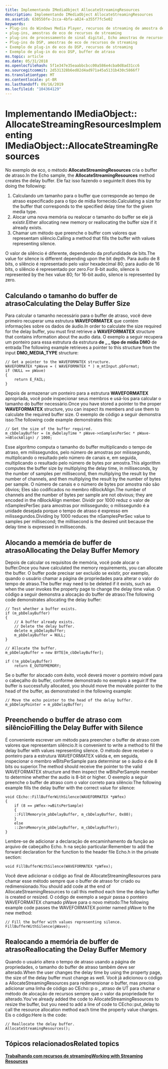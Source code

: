 ```yaml
---
title: Implementando IMediaObject AllocateStreamingResources
description: Implementando IMediaObject AllocateStreamingResources
ms.assetid: 630550fe-2cca-4bfa-a824-a355f7fc5e02
keywords:
- Plug-ins do Windows Media Player, recursos de streaming de amostra de eco
- plug-ins, amostras de eco de recursos de streaming
- plug-ins de processamento de sinal digital, Echo amostras de recursos de streaming
- Plug-ins do DSP, amostras de eco de recursos de streaming
- Exemplo de plug-in de eco do DSP, recursos de streaming
- Exemplo de plug-in do eco DSP, buffer de atraso
ms.topic: article
ms.date: 05/31/2018
ms.openlocfilehash: 5f1e347e35eaabbcbcc00a586e4cba0d8ad31cc6
ms.sourcegitcommit: 2d531328b6ed82d4ad971a45a5131b430c5866f7
ms.translationtype: MT
ms.contentlocale: pt-BR
ms.lasthandoff: 09/16/2019
ms.locfileid: "104364129"
---
```

# <a name="implementing-imediaobjectallocatestreamingresources"></a><span data-ttu-id="07ba7-109">Implementando IMediaObject:: AllocateStreamingResources</span><span class="sxs-lookup"><span data-stu-id="07ba7-109">Implementing IMediaObject::AllocateStreamingResources</span></span>

<span data-ttu-id="07ba7-110">No exemplo de eco, o método **AllocateStreamingResources** cria o buffer de atraso.</span><span class="sxs-lookup"><span data-stu-id="07ba7-110">In the Echo sample, the **AllocateStreamingResources** method creates the delay buffer.</span></span> <span data-ttu-id="07ba7-111">Ele faz isso fazendo o seguinte:</span><span class="sxs-lookup"><span data-stu-id="07ba7-111">It does this by doing the following:</span></span>

1.  <span data-ttu-id="07ba7-112">Calculando um tamanho para o buffer que corresponde ao tempo de atraso especificado para o tipo de mídia fornecido.</span><span class="sxs-lookup"><span data-stu-id="07ba7-112">Calculating a size for the buffer that corresponds to the specified delay time for the given media type.</span></span>
2.  <span data-ttu-id="07ba7-113">Alocar uma nova memória ou realocar o tamanho do buffer se ele já existir.</span><span class="sxs-lookup"><span data-stu-id="07ba7-113">Either allocating new memory or reallocating the buffer size if it already exists.</span></span>
3.  <span data-ttu-id="07ba7-114">Chamar um método que preenche o buffer com valores que representam silêncio.</span><span class="sxs-lookup"><span data-stu-id="07ba7-114">Calling a method that fills the buffer with values representing silence.</span></span>

<span data-ttu-id="07ba7-115">O valor de silêncio é diferente, dependendo da profundidade de bits.</span><span class="sxs-lookup"><span data-stu-id="07ba7-115">The value for silence is different depending upon the bit depth.</span></span> <span data-ttu-id="07ba7-116">Para áudio de 8 bits, o silêncio é representado pelo valor hexadecimal 80; para áudio de 16 bits, o silêncio é representado por zero.</span><span class="sxs-lookup"><span data-stu-id="07ba7-116">For 8-bit audio, silence is represented by the hex value 80; for 16-bit audio, silence is represented by zero.</span></span>

## <a name="calculating-the-delay-buffer-size"></a><span data-ttu-id="07ba7-117">Calculando o tamanho do buffer de atraso</span><span class="sxs-lookup"><span data-stu-id="07ba7-117">Calculating the Delay Buffer Size</span></span>

<span data-ttu-id="07ba7-118">Para calcular o tamanho necessário para o buffer de atraso, você deve primeiro recuperar uma estrutura **WAVEFORMATEX** que contém informações sobre os dados de áudio.</span><span class="sxs-lookup"><span data-stu-id="07ba7-118">In order to calculate the size required for the delay buffer, you must first retrieve a **WAVEFORMATEX** structure that contains information about the audio data.</span></span> <span data-ttu-id="07ba7-119">O exemplo a seguir recupera um ponteiro para essa estrutura da estrutura **de \_ \_ tipo de mídia DMO** de entrada:</span><span class="sxs-lookup"><span data-stu-id="07ba7-119">The following example retrieves a pointer to this structure from the input **DMO\_MEDIA\_TYPE** structure:</span></span>


```
// Get a pointer to the WAVEFORMATEX structure.
WAVEFORMATEX *pWave = ( WAVEFORMATEX * ) m_mtInput.pbFormat;
if (NULL == pWave)
{
    return E_FAIL;
}
```



<span data-ttu-id="07ba7-120">Depois de armazenar um ponteiro para a estrutura **WAVEFORMATEX** apropriada, você pode inspecionar seus membros e usá-los para calcular o tamanho do buffer necessário.</span><span class="sxs-lookup"><span data-stu-id="07ba7-120">Once you have stored a pointer to the proper **WAVEFORMATEX** structure, you can inspect its members and use them to calculate the required buffer size.</span></span> <span data-ttu-id="07ba7-121">O exemplo de código a seguir demonstra isso:</span><span class="sxs-lookup"><span data-stu-id="07ba7-121">The following code example demonstrates this:</span></span>


```
// Get the size of the buffer required.
m_cbDelayBuffer = (m_dwDelayTime * pWave->nSamplesPerSec * pWave->nBlockAlign) / 1000;
```



<span data-ttu-id="07ba7-122">Esse algoritmo computa o tamanho do buffer multiplicando o tempo de atraso, em milissegundos, pelo número de amostras por milissegundo, multiplicando o resultado pelo número de canais e, em seguida, multiplicando o resultado pelo número de bytes por amostra.</span><span class="sxs-lookup"><span data-stu-id="07ba7-122">This algorithm computes the buffer size by multiplying the delay time, in milliseconds, by the number of samples per millisecond, then multiplying the result by the number of channels, and then multiplying the result by the number of bytes per sample.</span></span> <span data-ttu-id="07ba7-123">O número de canais e o número de bytes por amostra não são óbvios; Eles são codificados no membro nBlockAlign.</span><span class="sxs-lookup"><span data-stu-id="07ba7-123">The number of channels and the number of bytes per sample are not obvious; they are encoded in the nBlockAlign member.</span></span> <span data-ttu-id="07ba7-124">Dividir por 1000 reduz o valor de nSamplesPerSec para amostras por milissegundo; o milissegundo é a unidade desejada porque o tempo de atraso é expresso em milissegundos.</span><span class="sxs-lookup"><span data-stu-id="07ba7-124">Dividing by 1000 reduces the nSamplesPerSec value to samples per millisecond; the millisecond is the desired unit because the delay time is expressed in milliseconds.</span></span>

## <a name="allocating-the-delay-buffer-memory"></a><span data-ttu-id="07ba7-125">Alocando a memória de buffer de atraso</span><span class="sxs-lookup"><span data-stu-id="07ba7-125">Allocating the Delay Buffer Memory</span></span>

<span data-ttu-id="07ba7-126">Depois de calcular os requisitos de memória, você pode alocar o buffer.</span><span class="sxs-lookup"><span data-stu-id="07ba7-126">Once you have calculated the memory requirements, you can allocate the buffer.</span></span> <span data-ttu-id="07ba7-127">O buffer pode precisar ser excluído se existir, por exemplo, quando o usuário chamar a página de propriedades para alterar o valor do tempo de atraso.</span><span class="sxs-lookup"><span data-stu-id="07ba7-127">The buffer may need to be deleted if it exists, such as when the user invokes the property page to change the delay time value.</span></span> <span data-ttu-id="07ba7-128">O código a seguir demonstra a alocação do buffer de atraso:</span><span class="sxs-lookup"><span data-stu-id="07ba7-128">The following code demonstrates allocating the delay buffer:</span></span>


```
// Test whether a buffer exists.
if (m_pbDelayBuffer)
{
    // A buffer already exists.
    // Delete the delay buffer.
    delete m_pbDelayBuffer;
    m_pbDelayBuffer = NULL;
}

// Allocate the buffer.
m_pbDelayBuffer = new BYTE[m_cbDelayBuffer];

if (!m_pbDelayBuffer)
    return E_OUTOFMEMORY;
```



<span data-ttu-id="07ba7-129">Se o buffer for alocado com êxito, você deverá mover o ponteiro móvel para o cabeçalho do buffer, conforme demonstrado no exemplo a seguir:</span><span class="sxs-lookup"><span data-stu-id="07ba7-129">If the buffer is successfully allocated, you should move the movable pointer to the head of the buffer, as demonstrated in the following example:</span></span>


```
// Move the echo pointer to the head of the delay buffer.
m_pbDelayPointer = m_pbDelayBuffer;
```



## <a name="filling-the-delay-buffer-with-silence"></a><span data-ttu-id="07ba7-130">Preenchendo o buffer de atraso com silêncio</span><span class="sxs-lookup"><span data-stu-id="07ba7-130">Filling the Delay Buffer with Silence</span></span>

<span data-ttu-id="07ba7-131">É conveniente escrever um método para preencher o buffer de atraso com valores que representam silêncio.</span><span class="sxs-lookup"><span data-stu-id="07ba7-131">It is convenient to write a method to fill the delay buffer with values representing silence.</span></span> <span data-ttu-id="07ba7-132">O método deve receber o ponteiro para a estrutura WAVEFORMATEX válida e, em seguida, inspecionar o membro wBitsPerSample para determinar se o áudio é de 8 bits ou superior.</span><span class="sxs-lookup"><span data-stu-id="07ba7-132">The method should receive the pointer to the valid WAVEFORMATEX structure and then inspect the wBitsPerSample member to determine whether the audio is 8-bit or higher.</span></span> <span data-ttu-id="07ba7-133">O exemplo a seguir preenche o buffer de atraso com o valor correto para silêncio:</span><span class="sxs-lookup"><span data-stu-id="07ba7-133">The following example fills the delay buffer with the correct value for silence:</span></span>


```
void CEcho::FillBufferWithSilence(WAVEFORMATEX *pWfex)
{
    if (8 == pWfex->wBitsPerSample)
    {
    ::FillMemory(m_pbDelayBuffer, m_cbDelayBuffer, 0x80);
    }
    else
    ::ZeroMemory(m_pbDelayBuffer, m_cbDelayBuffer);
}
```



<span data-ttu-id="07ba7-134">Lembre-se de adicionar a declaração de encaminhamento da função ao arquivo de cabeçalho Echo. h na seção particular:</span><span class="sxs-lookup"><span data-stu-id="07ba7-134">Remember to add the forward declaration for the function to the header file Echo.h in the private section:</span></span>


```
void FillBufferWithSilence(WAVEFORMATEX *pWfex);
```



<span data-ttu-id="07ba7-135">Você deve adicionar o código ao final de AllocateStreamingResources para chamar esse método sempre que o buffer de atraso for criado ou redimensionado.</span><span class="sxs-lookup"><span data-stu-id="07ba7-135">You should add code at the end of AllocateStreamingResources to call this method each time the delay buffer is created or resized.</span></span> <span data-ttu-id="07ba7-136">O código de exemplo a seguir passa o ponteiro WAVEFORMATEX chamado pWave para o novo método:</span><span class="sxs-lookup"><span data-stu-id="07ba7-136">The following example code passes the WAVEFORMATEX pointer named pWave to the new method:</span></span>


```
// Fill the buffer with values representing silence.
FillBufferWithSilence(pWave);
```



## <a name="reallocating-the-delay-buffer-memory"></a><span data-ttu-id="07ba7-137">Realocando a memória de buffer de atraso</span><span class="sxs-lookup"><span data-stu-id="07ba7-137">Reallocating the Delay Buffer Memory</span></span>

<span data-ttu-id="07ba7-138">Quando o usuário altera o tempo de atraso usando a página de propriedades, o tamanho do buffer de atraso também deve ser alterado.</span><span class="sxs-lookup"><span data-stu-id="07ba7-138">When the user changes the delay time by using the property page, the size of the delay buffer must change as well.</span></span> <span data-ttu-id="07ba7-139">Você já adicionou o código a AllocateStreamingResources para redimensionar o buffer, mas precisa adicionar uma linha de código ao CEcho::p o \_ atraso de UT para chamar o método de alocação de recursos sempre que o valor da propriedade for alterado.</span><span class="sxs-lookup"><span data-stu-id="07ba7-139">You've already added the code to AllocateStreamingResources to resize the buffer, but you need to add a line of code to CEcho::put\_delay to call the resource allocation method each time the property value changes.</span></span> <span data-ttu-id="07ba7-140">Eis o código:</span><span class="sxs-lookup"><span data-stu-id="07ba7-140">Here is the code:</span></span>


```
// Reallocate the delay buffer.
AllocateStreamingResources();
```



## <a name="related-topics"></a><span data-ttu-id="07ba7-141">Tópicos relacionados</span><span class="sxs-lookup"><span data-stu-id="07ba7-141">Related topics</span></span>

<dl> <dt>

[<span data-ttu-id="07ba7-142">**Trabalhando com recursos de streaming**</span><span class="sxs-lookup"><span data-stu-id="07ba7-142">**Working with Streaming Resources**</span></span>](working-with-streaming-resources.md)
</dt> </dl>

 

 





